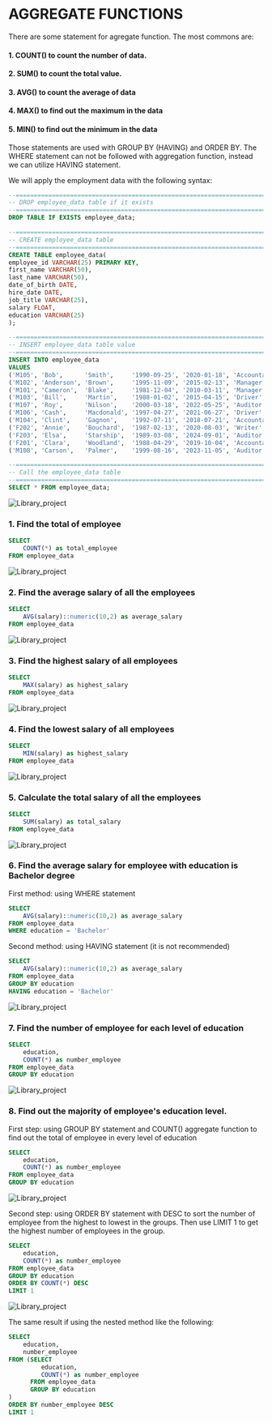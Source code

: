 # AGGREGATE FUNCTIONS

There are some statement for agregate function. The most commons are:
#### 1. COUNT() to count the number of data.
#### 2. SUM() to count the total value.
#### 3. AVG() to count the average of data
#### 4. MAX() to find out the maximum in the data
#### 5. MIN() to find out the minimum in the data

Those statements are used with GROUP BY (HAVING) and ORDER BY. The WHERE statement can not be followed with aggregation function, instead we can utilize HAVING statement.

We will apply the employment data with the following syntax:

```sql
--=================================================================================
-- DROP employee_data table if it exists
--=================================================================================
DROP TABLE IF EXISTS employee_data;

--=================================================================================
-- CREATE employee_data table 
--=================================================================================
CREATE TABLE employee_data(
employee_id VARCHAR(25) PRIMARY KEY,
first_name VARCHAR(50),
last_name VARCHAR(50),
date_of_birth DATE,
hire_date DATE,
job_title VARCHAR(25),
salary FLOAT,
education VARCHAR(25)
);

--=================================================================================
-- INSERT employee_data table value
--=================================================================================
INSERT INTO employee_data
VALUES 
('M105', 'Bob',      'Smith',     '1990-09-25', '2020-01-18', 'Accountant', 80000, 'Bachelor'),
('M102', 'Anderson', 'Brown',     '1995-11-09', '2015-02-13', 'Manager',    90000, 'Magister'),
('M101', 'Cameron',  'Blake',     '1981-12-04', '2010-03-11', 'Manager',    85000, 'Bachelor'),
('M103', 'Bill',     'Martin',    '1988-01-02', '2015-04-15', 'Driver',     50000, 'High School'),
('M107', 'Roy',      'Nilson',    '2000-03-18', '2022-05-25', 'Auditor',    80000, 'Bachelor'),
('M106', 'Cash',     'Macdonald', '1997-04-27', '2021-06-27', 'Driver',     60000, 'High School'),
('M104', 'Clint',    'Gagnon',    '1992-07-11', '2018-07-21', 'Accountant', 75000, 'Bachelor'),
('F202', 'Annie',    'Bouchard',  '1987-02-13', '2020-08-03', 'Writer',     65000, 'High School'),
('F203', 'Elsa',     'Starship',  '1989-03-08', '2024-09-01', 'Auditor',    65000, 'Bachelor'),
('F201', 'Clara',    'Woodland',  '1988-04-29', '2019-10-04', 'Accountant', 70000, 'Bachelor'),
('M108', 'Carson',   'Palmer',    '1999-08-16', '2023-11-05', 'Auditor',    75000, 'Magister');

--=================================================================================
-- Call the employee_data table
--=================================================================================
SELECT * FROM employee_data;
```

![Library_project](https://github.com/imdwipayana/PostgreSQL/blob/main/SQL%20Introduction/AGGREGATE%20FUNCTIONS/image/employee_data.png)


### 1. Find the total of employee
```sql
SELECT
	COUNT(*) as total_employee
FROM employee_data
```

![Library_project](https://github.com/imdwipayana/PostgreSQL/blob/main/SQL%20Introduction/AGGREGATE%20FUNCTIONS/image/number1.png)

### 2. Find the average salary of all the employees
```sql
SELECT
	AVG(salary)::numeric(10,2) as average_salary
FROM employee_data
```

![Library_project](https://github.com/imdwipayana/PostgreSQL/blob/main/SQL%20Introduction/AGGREGATE%20FUNCTIONS/image/number2.png)

### 3. Find the highest salary of all employees
```sql
SELECT
	MAX(salary) as highest_salary
FROM employee_data
```

![Library_project](https://github.com/imdwipayana/PostgreSQL/blob/main/SQL%20Introduction/AGGREGATE%20FUNCTIONS/image/number3.png)

### 4. Find the lowest salary of all employees
```sql
SELECT
	MIN(salary) as highest_salary
FROM employee_data
```

![Library_project](https://github.com/imdwipayana/PostgreSQL/blob/main/SQL%20Introduction/AGGREGATE%20FUNCTIONS/image/number4.png)

### 5. Calculate the total salary of all the employees
```sql
SELECT
	SUM(salary) as total_salary
FROM employee_data
```

![Library_project](https://github.com/imdwipayana/PostgreSQL/blob/main/SQL%20Introduction/AGGREGATE%20FUNCTIONS/image/number5.png)

### 6. Find the average salary for employee with education is Bachelor degree

First method: using WHERE statement
```sql
SELECT
	AVG(salary)::numeric(10,2) as average_salary
FROM employee_data
WHERE education = 'Bachelor'
```
Second method: using HAVING statement (it is not recommended)
```sql
SELECT
	AVG(salary)::numeric(10,2) as average_salary
FROM employee_data
GROUP BY education
HAVING education = 'Bachelor'
```

![Library_project](https://github.com/imdwipayana/PostgreSQL/blob/main/SQL%20Introduction/AGGREGATE%20FUNCTIONS/image/number6method1.png)

### 7. Find the number of employee for each level of education
```sql
SELECT
	education,
	COUNT(*) as number_employee
FROM employee_data
GROUP BY education
```

![Library_project](https://github.com/imdwipayana/PostgreSQL/blob/main/SQL%20Introduction/AGGREGATE%20FUNCTIONS/image/number7.png)

### 8. Find out the majority of employee's education level.

First step: using GROUP BY statement and COUNT() aggregate function to find out the total of employee in every level of education

```sql
SELECT
	education,
	COUNT(*) as number_employee
FROM employee_data
GROUP BY education
```

![Library_project](https://github.com/imdwipayana/PostgreSQL/blob/main/SQL%20Introduction/AGGREGATE%20FUNCTIONS/image/number8step1.png)


Second step: using ORDER BY statement with DESC to sort the number of employee from the highest to lowest in the groups. Then use LIMIT 1 to get the highest number of employees in the group.

```sql
SELECT
	education,
	COUNT(*) as number_employee
FROM employee_data
GROUP BY education
ORDER BY COUNT(*) DESC
LIMIT 1
```

![Library_project](https://github.com/imdwipayana/PostgreSQL/blob/main/SQL%20Introduction/AGGREGATE%20FUNCTIONS/image/number8step2.png)

The same result if using the nested method like the following:

```sql
SELECT
	education,
	number_employee
FROM (SELECT
	     education,
	     COUNT(*) as number_employee
      FROM employee_data
      GROUP BY education
)
ORDER BY number_employee DESC
LIMIT 1
```
